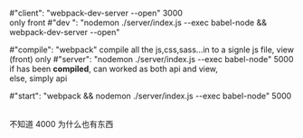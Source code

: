 #"client": "webpack-dev-server --open"
3000<br>
only front
#"dev ": "nodemon ./server/index.js --exec babel-node && webpack-dev-server --open"

#"compile": "webpack"
compile all the js,css,sass...in to a signle js file, view (front) only
#"server": "nodemon ./server/index.js --exec babel-node"
5000<br>
if has been <strong>compiled</strong>, can worked as both api and view,<br>
else, simply api

#"start": "webpack && nodemon ./server/index.js --exec babel-node"
5000<br>

<br>
不知道 4000 为什么也有东西
